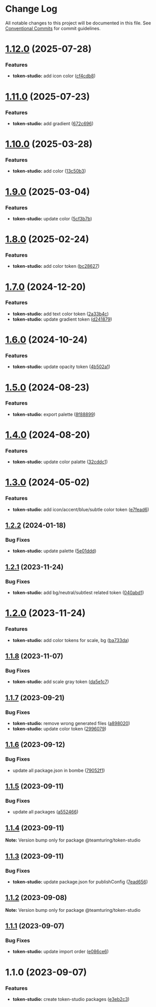 # Change Log

All notable changes to this project will be documented in this file.
See [Conventional Commits](https://conventionalcommits.org) for commit guidelines.

# [1.12.0](https://github.com/weareteamturing/bombe/compare/@teamturing/token-studio@1.11.0...@teamturing/token-studio@1.12.0) (2025-07-28)

### Features

- **token-studio:** add icon color ([cf4cdb8](https://github.com/weareteamturing/bombe/commit/cf4cdb819591abfeccca613acc147b7430d7d018))

# [1.11.0](https://github.com/weareteamturing/bombe/compare/@teamturing/token-studio@1.10.0...@teamturing/token-studio@1.11.0) (2025-07-23)

### Features

- **token-studio:** add gradient ([672c696](https://github.com/weareteamturing/bombe/commit/672c6965d249cdb203e314336f6ffad55d855e31))

# [1.10.0](https://github.com/weareteamturing/bombe/compare/@teamturing/token-studio@1.9.0...@teamturing/token-studio@1.10.0) (2025-03-28)

### Features

- **token-studio:** add color ([13c50b3](https://github.com/weareteamturing/bombe/commit/13c50b3b709e380432155b772ba4b550222ce09a))

# [1.9.0](https://github.com/weareteamturing/bombe/compare/@teamturing/token-studio@1.8.0...@teamturing/token-studio@1.9.0) (2025-03-04)

### Features

- **token-studio:** update color ([5cf3b7b](https://github.com/weareteamturing/bombe/commit/5cf3b7bd916e59b0283c384572e94a188f35761d))

# [1.8.0](https://github.com/weareteamturing/bombe/compare/@teamturing/token-studio@1.7.0...@teamturing/token-studio@1.8.0) (2025-02-24)

### Features

- **token-studio:** add color token ([bc28627](https://github.com/weareteamturing/bombe/commit/bc286275867e02158cf1f71ec4f668ec9682d497))

# [1.7.0](https://github.com/weareteamturing/bombe/compare/@teamturing/token-studio@1.6.0...@teamturing/token-studio@1.7.0) (2024-12-20)

### Features

- **token-studio:** add text color token ([2a33b4c](https://github.com/weareteamturing/bombe/commit/2a33b4cb07e889f5700d0795aed962762f7122ad))
- **token-studio:** update gradient token ([d241879](https://github.com/weareteamturing/bombe/commit/d241879a61d32f2355c6f65f4903134768736e09))

# [1.6.0](https://github.com/weareteamturing/bombe/compare/@teamturing/token-studio@1.5.0...@teamturing/token-studio@1.6.0) (2024-10-24)

### Features

- **token-studio:** update opacity token ([4b502a1](https://github.com/weareteamturing/bombe/commit/4b502a1ece0d259d7a1bc0eeb806ebffec0ec9cf))

# [1.5.0](https://github.com/weareteamturing/bombe/compare/@teamturing/token-studio@1.4.0...@teamturing/token-studio@1.5.0) (2024-08-23)

### Features

- **token-studio:** export palette ([8f88899](https://github.com/weareteamturing/bombe/commit/8f88899e69ff0948a89cc868e570d0dfa204d6a5))

# [1.4.0](https://github.com/weareteamturing/bombe/compare/@teamturing/token-studio@1.3.0...@teamturing/token-studio@1.4.0) (2024-08-20)

### Features

- **token-studio:** update color palatte ([32cddc1](https://github.com/weareteamturing/bombe/commit/32cddc143a771b2665504eb58361785e30cfc180))

# [1.3.0](https://github.com/weareteamturing/bombe/compare/@teamturing/token-studio@1.2.2...@teamturing/token-studio@1.3.0) (2024-05-02)

### Features

- **token-studio:** add icon/accent/blue/subtle color token ([e7fead6](https://github.com/weareteamturing/bombe/commit/e7fead66a7533901c76e7ca4bbd8e998a0e3eb94))

## [1.2.2](https://github.com/weareteamturing/bombe/compare/@teamturing/token-studio@1.2.1...@teamturing/token-studio@1.2.2) (2024-01-18)

### Bug Fixes

- **token-studio:** update palette ([5e01ddd](https://github.com/weareteamturing/bombe/commit/5e01dddfc49db7f7856571c30110efa4fdf1f358))

## [1.2.1](https://github.com/weareteamturing/bombe/compare/@teamturing/token-studio@1.2.0...@teamturing/token-studio@1.2.1) (2023-11-24)

### Bug Fixes

- **token-studio:** add bg/neutral/subtlest related token ([040abd1](https://github.com/weareteamturing/bombe/commit/040abd1636e795b72ba72d96cb43a08f9b96d8ef))

# [1.2.0](https://github.com/weareteamturing/bombe/compare/@teamturing/token-studio@1.1.8...@teamturing/token-studio@1.2.0) (2023-11-24)

### Features

- **token-studio:** add color tokens for scale, bg ([ba733da](https://github.com/weareteamturing/bombe/commit/ba733dacf480635d63dd3ed212ba951dd3734b14))

## [1.1.8](https://github.com/weareteamturing/bombe/compare/@teamturing/token-studio@1.1.7...@teamturing/token-studio@1.1.8) (2023-11-07)

### Bug Fixes

- **token-studio:** add scale gray token ([da5e1c7](https://github.com/weareteamturing/bombe/commit/da5e1c739d0255b648e5fb0b9a3e3123155a28bc))

## [1.1.7](https://github.com/weareteamturing/bombe/compare/@teamturing/token-studio@1.1.6...@teamturing/token-studio@1.1.7) (2023-09-21)

### Bug Fixes

- **token-studio:** remove wrong generated files ([a898020](https://github.com/weareteamturing/bombe/commit/a89802085935f9ff773e58f0ab9957a2d09499cf))
- **token-studio:** update color token ([2996079](https://github.com/weareteamturing/bombe/commit/29960793a93d22ddf732e521cf5007a1ee6594e4))

## [1.1.6](https://github.com/weareteamturing/bombe/compare/@teamturing/token-studio@1.1.5...@teamturing/token-studio@1.1.6) (2023-09-12)

### Bug Fixes

- update all package.json in bombe ([79052f1](https://github.com/weareteamturing/bombe/commit/79052f13406a1bd8baf4660b475755835bda8daf))

## [1.1.5](https://github.com/weareteamturing/bombe/compare/@teamturing/token-studio@1.1.4...@teamturing/token-studio@1.1.5) (2023-09-11)

### Bug Fixes

- update all packages ([a552466](https://github.com/weareteamturing/bombe/commit/a552466e5d12adb1b3b7ead61817aa7f94ea762c))

## [1.1.4](https://github.com/weareteamturing/bombe/compare/@teamturing/token-studio@1.1.3...@teamturing/token-studio@1.1.4) (2023-09-11)

**Note:** Version bump only for package @teamturing/token-studio

## [1.1.3](https://github.com/weareteamturing/bombe/compare/@teamturing/token-studio@1.1.2...@teamturing/token-studio@1.1.3) (2023-09-11)

### Bug Fixes

- **token-studio:** update package.json for publishConfig ([7ead656](https://github.com/weareteamturing/bombe/commit/7ead65601f20fb539082c2422e9cdbdff6519908))

## [1.1.2](https://github.com/weareteamturing/bombe/compare/@teamturing/token-studio@1.1.1...@teamturing/token-studio@1.1.2) (2023-09-08)

**Note:** Version bump only for package @teamturing/token-studio

## [1.1.1](https://github.com/weareteamturing/bombe/compare/@teamturing/token-studio@1.1.0...@teamturing/token-studio@1.1.1) (2023-09-07)

### Bug Fixes

- **token-studio:** update import order ([e086ce6](https://github.com/weareteamturing/bombe/commit/e086ce60f45d0e710e04a8e4f0ff794099929f43))

# 1.1.0 (2023-09-07)

### Features

- **token-studio:** create token-studio packages ([e3eb2c3](https://github.com/weareteamturing/bombe/commit/e3eb2c398efc3f5e53f389f10466a9ff0fbfcab7))
